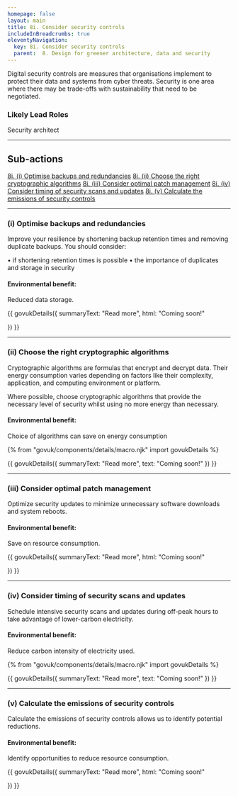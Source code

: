 ```yaml
---
homepage: false
layout: main
title: 8i. Consider security controls
includeInBreadcrumbs: true
eleventyNavigation:
  key: 8i. Consider security controls
  parent:  8. Design for greener architecture, data and security
---
```


Digital security controls are measures that organisations implement to protect their data and systems from cyber threats. Security is one area where there may be trade-offs with sustainability that need to be negotiated. 

### Likely Lead Roles

Security architect

* * *

## Sub-actions

[8i. (i) Optimise backups and redundancies](#(ii)-optimise-backups-and-redundancies)
[8i. (ii) Choose the right cryptographic algorithms](#(iii)-choose-the-right-cryptographic-algorithms)
[8i. (iii) Consider optimal patch management](#(iv)-consider-optimal-patch-management)
[8i. (iv) Consider timing of security scans and updates](#(v)-consider-timing-of-security-scans-and-updates)
[8i. (v) Calculate the emissions of security controls](#(vi)-calculate-the-emissions-of-security-controls)

* * *

###  (i) Optimise backups and redundancies

Improve your resilience by shortening backup retention times and removing duplicate backups. You should consider:

• if shortening retention times is possible
• the importance of duplicates and storage in security

#### Environmental benefit: 
Reduced data storage.

{{ govukDetails({
  summaryText: "Read more",
  html: "Coming soon!"

}) }}

* * *

###  (ii) Choose the right cryptographic algorithms

Cryptographic algorithms are formulas that encrypt and decrypt data. Their energy consumption varies depending on factors like their complexity, application, and computing environment or platform.

Where possible, choose cryptographic algorithms that provide the necessary level of security whilst using no more energy than necessary.

#### Environmental benefit: 
Choice of algorithms can save on energy consumption

{% from "govuk/components/details/macro.njk" import govukDetails %}

{{ govukDetails({
  summaryText: "Read more",
  text: "Coming soon!"
}) }}
* * *

###  (iii) Consider optimal patch management

Optimize security updates to minimize unnecessary software downloads and system reboots.

#### Environmental benefit: 
Save on resource consumption. 

{{ govukDetails({
  summaryText: "Read more",
  html: "Coming soon!"

}) }}

* * *

###  (iv) Consider timing of security scans and updates

Schedule intensive security scans and updates during off-peak hours to take advantage of lower-carbon electricity.

#### Environmental benefit: 
Reduce carbon intensity of electricity used.

{% from "govuk/components/details/macro.njk" import govukDetails %}

{{ govukDetails({
  summaryText: "Read more",
  text: "Coming soon!"
}) }}
* * *

###  (v) Calculate the emissions of security controls

Calculate the emissions of security controls allows us to identify potential reductions.

#### Environmental benefit: 
Identify opportunities to reduce resource consumption.

{{ govukDetails({
  summaryText: "Read more",
  html: "Coming soon!"

}) }}

